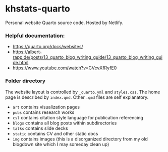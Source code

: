 # khstats-quarto

Personal website Quarto source code. Hosted by Netlify.

### Helpful documentation:

- https://quarto.org/docs/websites/
- https://albert-rapp.de/posts/13_quarto_blog_writing_guide/13_quarto_blog_writing_guide.html
- https://www.youtube.com/watch?v=CVcvXfRyfE0

### Folder directory

The website layout is controlled by `_quarto.yml` and `styles.css`. The home page is described by `index.qmd`. Other `.qmd` files are self explanatory.

- `art` contains visualization pages
- `pubs` contains research works
- `csl` contains citation style language for publication referencing
- `blogs` contains all blog posts within subdirectories
- `talks` contains slide decks
- `static` contains CV and other static docs
- `img` contains images (this is a disorganized directory from my old blogdown site which I may someday clean up)
